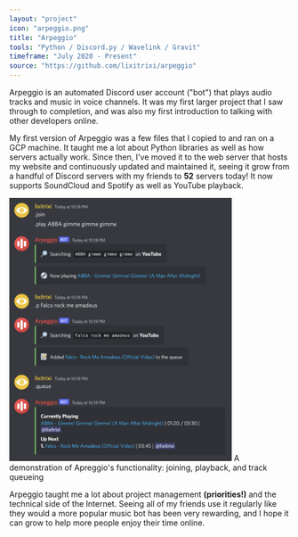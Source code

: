 ```yaml
---
layout: "project"
icon: "arpeggio.png"
title: "Arpeggio"
tools: "Python / Discord.py / Wavelink / Gravit"
timeframe: "July 2020 - Present"
source: "https://github.com/lixitrixi/arpeggio"
---
```

Arpeggio is an automated Discord user account ("bot") that plays audio tracks and music in voice channels. It was my first larger project that I saw through to completion, and was also my first introduction to talking with other developers online.

My first version of Arpeggio was a few files that I copied to and ran on a GCP machine. It taught me a lot about Python libraries as well as how servers actually work. Since then, I've moved it to the web server that hosts my website and continuously updated and maintained it, seeing it grow from a handful of Discord servers with my friends to <b>52</b> servers today! It now supports SoundCloud and Spotify as well as YouTube playback.

<img src="/assets/img/arpy.png" width="400px">
<cap>A demonstration of Apreggio's functionality: joining, playback, and track queueing</cap>

Arpeggio taught me a lot about project management <b>(priorities!)</b> and the technical side of the Internet. Seeing all of my friends use it regularly like they would a more popular music bot has been very rewarding, and I hope it can grow to help more people enjoy their time online.